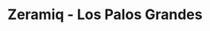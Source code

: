 ---
title: "Zeramiq - Los Palos Grandes"
url: /caracas/zeramiq-los-palos-grandes/
shop: Raumausstattung
---